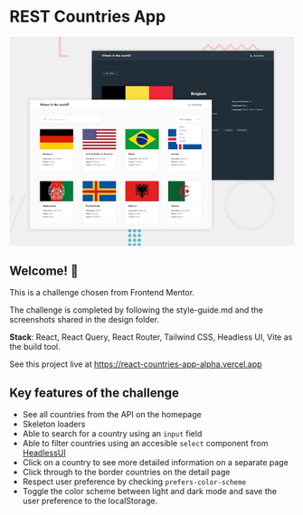 # REST Countries App

![Design preview for the REST Countries API with color theme switcher coding challenge](./design/desktop-preview.jpg)

## Welcome! 👋

This is a challenge chosen from Frontend Mentor.

The challenge is completed by following the style-guide.md and the screenshots shared in the design folder.

**Stack**: React, React Query, React Router, Tailwind CSS, Headless UI, Vite as the build tool.

See this project live at https://react-countries-app-alpha.vercel.app

## Key features of the challenge

- See all countries from the API on the homepage
- Skeleton loaders
- Able to search for a country using an `input` field
- Able to filter countries using an accesible `select` component from [HeadlessUI](https://headlessui.com/)
- Click on a country to see more detailed information on a separate page
- Click through to the border countries on the detail page
- Respect user preference by checking `prefers-color-scheme`
- Toggle the color scheme between light and dark mode and save the user preference to the localStorage.
